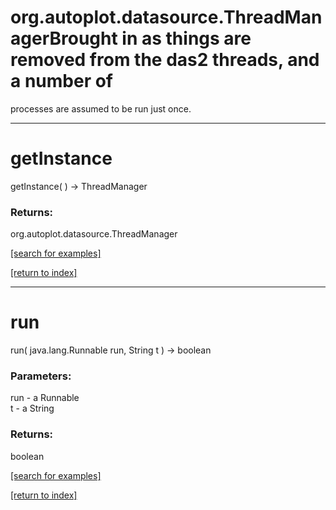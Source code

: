 # org.autoplot.datasource.ThreadManagerBrought in as things are removed from the das2 threads, and a number of
 processes are assumed to be run just once.
***
<a name="getInstance"></a>
# getInstance
getInstance(  ) &rarr; ThreadManager



### Returns:
org.autoplot.datasource.ThreadManager


<a href="https://github.com/autoplot/dev/search?q=getInstance&unscoped_q=getInstance">[search for examples]</a>

<a href="https://github.com/autoplot/documentation/blob/master/javadoc/index-all.md">[return to index]</a>

***
<a name="run"></a>
# run
run( java.lang.Runnable run, String t ) &rarr; boolean



### Parameters:
run - a Runnable
<br>t - a String

### Returns:
boolean


<a href="https://github.com/autoplot/dev/search?q=run&unscoped_q=run">[search for examples]</a>

<a href="https://github.com/autoplot/documentation/blob/master/javadoc/index-all.md">[return to index]</a>

